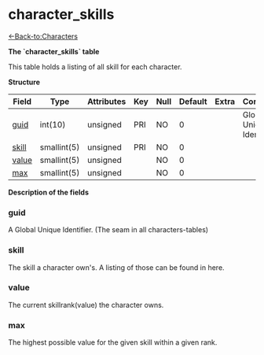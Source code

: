 # character\_skills

[<-Back-to:Characters](database-characters.md)

**The \`character\_skills\` table**

This table holds a listing of all skill for each character.

**Structure**

| Field      | Type        | Attributes | Key | Null | Default | Extra | Comment                  |
|------------|-------------|------------|-----|------|---------|-------|--------------------------|
| [guid][1]  | int(10)     | unsigned   | PRI | NO   | 0       |       | Global Unique Identifier |
| [skill][2] | smallint(5) | unsigned   | PRI | NO   | 0       |       |                          |
| [value][3] | smallint(5) | unsigned   |     | NO   | 0       |       |                          |
| [max][4]   | smallint(5) | unsigned   |     | NO   | 0       |       |                          |

[1]: #guid
[2]: #skill
[3]: #value
[4]: #max

**Description of the fields**

### guid

A Global Unique Identifier. (The seam in all characters-tables)

### skill

The skill a character own's. A listing of those can be found in here.

### value

The current skillrank(value) the character owns.

### max

The highest possible value for the given skill within a given rank.
